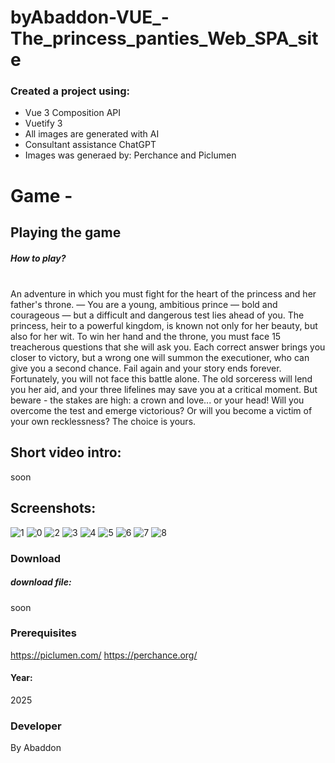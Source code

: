 # byAbaddon-VUE_-The_princess_panties_Web_SPA_site


### Created a project using:
+ Vue 3 Composition API
+ Vuetify 3
+ All images are generated with AI
+ Consultant assistance ChatGPT
+ Images was generaed by: Perchance and  Piclumen

# Game - 


## Playing the game
##### How to play? </br>
  </br>
An adventure in which you must fight for the heart of the princess and her father's throne.
— You are a young, ambitious prince — bold and courageous — but a difficult and dangerous test lies ahead of you. The princess, heir to a powerful kingdom, is known not only for her beauty, but also for her wit. To win her hand and the throne, you must face 15 treacherous questions that she will ask you. Each correct answer brings you closer to victory, but a wrong one will summon the executioner, who can give you a second chance. Fail again and your story ends forever.
Fortunately, you will not face this battle alone. The old sorceress will lend you her aid, and your three lifelines may save you at a critical moment.
But beware - the stakes are high: a crown and love... or your head! Will you overcome the test and emerge victorious? Or will you become a victim of your own recklessness? The choice is yours.



## Short video intro:
soon

## Screenshots:
![1](https://github.com/user-attachments/assets/18d9c0af-4419-43b1-b189-9bf25bbd5a2f)
![0](https://github.com/user-attachments/assets/7f3a906f-f251-401e-b203-d0620c5c3a24)
![2](https://github.com/user-attachments/assets/d8e92583-d429-4da1-bd58-9b61bb8c4a0a)
![3](https://github.com/user-attachments/assets/f3544174-19e9-49a8-9ffa-4e360a836196)
![4](https://github.com/user-attachments/assets/0d2d6536-24af-4377-93ef-66191ee1e0a4)
![5](https://github.com/user-attachments/assets/8e20d76d-65fb-4668-8ab6-2926ad689690)
![6](https://github.com/user-attachments/assets/f994276e-5147-45c7-8553-923d76e35de8)
![7](https://github.com/user-attachments/assets/b46a53bf-094a-49d1-bbf8-3cb1c9f3dfdc)
![8](https://github.com/user-attachments/assets/f6026d60-7ce2-4f11-bd19-49f4c25d72a3)


### Download
##### download file:
soon


### Prerequisites
https://piclumen.com/
https://perchance.org/

#### Year:
2025

### Developer
By Abaddon

<br>

